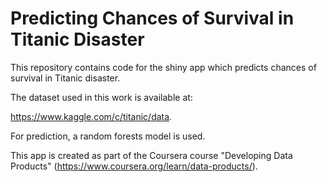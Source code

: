 # Predicting Chances of Survival in Titanic Disaster

This repository contains code for the shiny app which predicts chances of survival in Titanic disaster.

The dataset used in this work is available at: 

<https://www.kaggle.com/c/titanic/data>.

For prediction, a random forests model is used. 

This app is created as part of the Coursera course "Developing Data Products" (<https://www.coursera.org/learn/data-products/>). 
